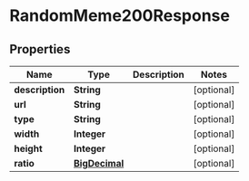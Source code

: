 

# RandomMeme200Response

## Properties

Name | Type | Description | Notes
------------ | ------------- | ------------- | -------------
**description** | **String** |  |  [optional]
**url** | **String** |  |  [optional]
**type** | **String** |  |  [optional]
**width** | **Integer** |  |  [optional]
**height** | **Integer** |  |  [optional]
**ratio** | [**BigDecimal**](BigDecimal.md) |  |  [optional]




